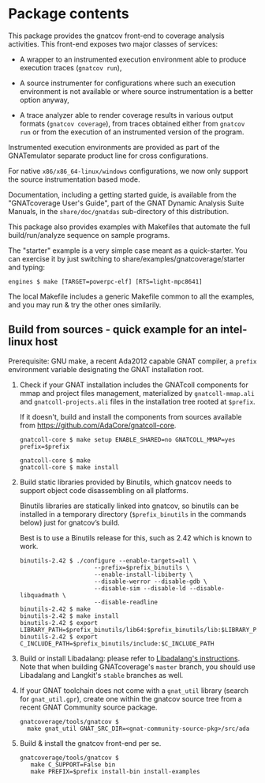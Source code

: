 Package contents
================

This package provides the gnatcov front-end to coverage analysis activities.
This front-end exposes two major classes of services:

* A wrapper to an instrumented execution environment able to produce execution
  traces (`gnatcov run`),

* A source instrumenter for configurations where such an execution environment
  is not available or where source instrumentation is a better option anyway,

* A trace analyzer able to render coverage results in various output formats
  (`gnatcov coverage`), from traces obtained either from `gnatcov run` or
  from the execution of an instrumented version of the program.

Instrumented execution environments are provided as part of the GNATemulator
separate product line for cross configurations.

For native `x86/x86_64-linux/windows` configurations, we now only support the
source instrumentation based mode.

Documentation, including a getting started guide, is available from the
"GNATcoverage User's Guide", part of the GNAT Dynamic Analysis Suite Manuals,
in the `share/doc/gnatdas` sub-directory of this distribution.

This package also provides examples with Makefiles that automate the full
build/run/analyze sequence on sample programs.

The "starter" example is a very simple case meant as a quick-starter.  You can
exercise it by just switching to share/examples/gnatcoverage/starter and
typing:

```shell
engines $ make [TARGET=powerpc-elf] [RTS=light-mpc8641]
```

The local Makefile includes a generic Makefile common to all the examples, and
you may run & try the other ones similarily.


Build from sources - quick example for an intel-linux host
----------------------------------------------------------

Prerequisite: GNU make, a recent Ada2012 capable GNAT compiler, a `prefix`
environment variable designating the GNAT installation root.

1.  Check if your GNAT installation includes the GNATcoll components for mmap
    and project files management, materialized by `gnatcoll-mmap.ali` and
    `gnatcoll-projects.ali` files in the installation tree rooted at `$prefix`.

    If it doesn't, build and install the components from sources available from
    https://github.com/AdaCore/gnatcoll-core.

    ```shell
    gnatcoll-core $ make setup ENABLE_SHARED=no GNATCOLL_MMAP=yes prefix=$prefix

    gnatcoll-core $ make
    gnatcoll-core $ make install
    ```

2.  Build static libraries provided by Binutils, which gnatcov needs to support
    object code disassembling on all platforms.

    Binutils libraries are statically linked into gnatcov, so binutils can be
    installed in a temporary directory (`$prefix_binutils` in the commands below)
    just for gnatcov’s build.

    Best is to use a Binutils release for this, such as 2.42 which
    is known to work.

    ```shell
    binutils-2.42 $ ./configure --enable-targets=all \
                         --prefix=$prefix_binutils \
                         --enable-install-libiberty \
                         --disable-werror --disable-gdb \
                         --disable-sim --disable-ld --disable-libquadmath \
                         --disable-readline
    binutils-2.42 $ make
    binutils-2.42 $ make install
    binutils-2.42 $ export LIBRARY_PATH=$prefix_binutils/lib64:$prefix_binutils/lib:$LIBRARY_PATH
    binutils-2.42 $ export C_INCLUDE_PATH=$prefix_binutils/include:$C_INCLUDE_PATH
    ```

3.  Build or install Libadalang: please refer to
    [Libadalang's instructions](https://github.com/adacore/libadalang#quick-guide-to-use-libadalang).
    Note that when building GNATcoverage's `master` branch, you should use
    Libadalang and Langkit's `stable` branches as well.

4.  If your GNAT toolchain does not come with a `gnat_util` library
    (search for `gnat_util.gpr`), create one within the gnatcov source tree
    from a recent GNAT Community source package.

    ```shell
    gnatcoverage/tools/gnatcov $
      make gnat_util GNAT_SRC_DIR=<gnat-community-source-pkg>/src/ada
    ```

5.  Build & install the gnatcov front-end per se.

    ```shell
    gnatcoverage/tools/gnatcov $
       make C_SUPPORT=False bin
       make PREFIX=$prefix install-bin install-examples
    ```
